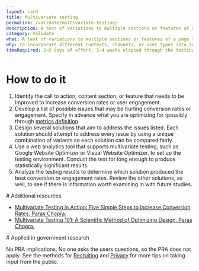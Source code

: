 ```yaml
---
layout: card
title: Multivariate testing
permalink: /validate/multivariate-testing/
description: A test of variations to multiple sections or features of a page to see which combination of variants has the greatest effect. Different from an A/B test, which tests variation to just one section or feature.
category: Validate
what: A test of variations to multiple sections or features of a page to see which combination of variants has the greatest effect. Different from an A/B test, which tests variation to just one section or feature.
why: To incorporate different contexts, channels, or user types into addressing a user need. Situating a call to action, content section, or feature set differently can help you build a more effective whole solution from a set of partial solutions.
timeRequired: 2–5 days of effort, 1–4 weeks elapsed through the testing period
---
```


# How to do it

1. Identify the call to action, content section, or feature that needs to be improved to increase conversion rates or user engagement.
1. Develop a list of possible issues that may be hurting conversion rates or engagement. Specify in advance what you are optimizing for (possibly through [metrics definition](/discover/metrics-definition/#metrics-definition).
1. Design several solutions that aim to address the issues listed. Each solution should attempt to address every issue by using a unique combination of variants so each solution can be compared fairly.
1. Use a web analytics tool that supports multivariate testing, such as Google Website Optimizer or Visual Website Optimizer, to set up the testing environment. Conduct the test for long enough to produce statistically significant results.
1. Analyze the testing results to determine which solution produced the best conversion or engagement rates. Review the other solutions, as well, to see if there is information worth examining in with future studies.  

<section class="method--section method--section--additional-resources" markdown="1">
# Additional resources

- [Multivariate Testing in Action: Five Simple Steps to Increase Conversion Rates. Paras Chopra.](http://www.smashingmagazine.com/2010/11/multivariate-testing-in-action-five-simple-steps-to-increase-conversion-rates/)
- [Multivariate Testing 101: A Scientific Method of Optimizing Design. Paras Chopra.](http://www.smashingmagazine.com/2011/04/multivariate-testing-101-a-scientific-method-of-optimizing-design/)
</section>

<section class="method--section method--section--government-considerations" markdown="1" > # Applied in government research

No PRA implications. No one asks the users questions, so the PRA does not apply. See the methods for [Recruiting](/fundamentals/recruiting/#recruiting) and [Privacy](/fundamentals/privacy/#privacy) for more tips on taking input from the public.
</section>
